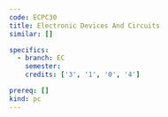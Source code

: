 ```yaml
---
code: ECPC30
title: Electronic Devices And Circuits
similar: []

specifics:
  - branch: EC
    semester: 
    credits: ['3', '1', '0', '4']

prereq: []
kind: pc
---
```


